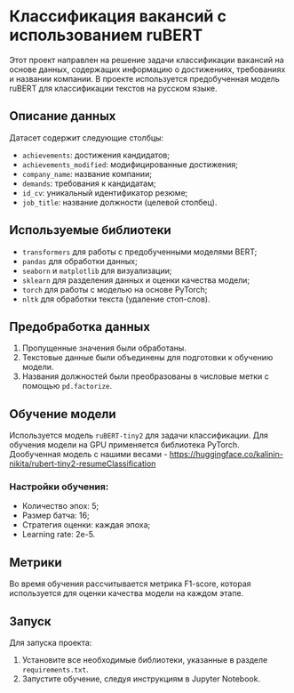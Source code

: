 # Классификация вакансий с использованием ruBERT

Этот проект направлен на решение задачи классификации вакансий на основе данных, содержащих информацию о достижениях, требованиях и названии компании. В проекте используется предобученная модель ruBERT для классификации текстов на русском языке.

## Описание данных

Датасет содержит следующие столбцы:
- `achievements`: достижения кандидатов;
- `achievements_modified`: модифицированные достижения;
- `company_name`: название компании;
- `demands`: требования к кандидатам;
- `id_cv`: уникальный идентификатор резюме;
- `job_title`: название должности (целевой столбец).

## Используемые библиотеки

- `transformers` для работы с предобученными моделями BERT;
- `pandas` для обработки данных;
- `seaborn` и `matplotlib` для визуализации;
- `sklearn` для разделения данных и оценки качества модели;
- `torch` для работы с моделью на основе PyTorch;
- `nltk` для обработки текста (удаление стоп-слов).

## Предобработка данных

1. Пропущенные значения были обработаны.
2. Текстовые данные были объединены для подготовки к обучению модели.
3. Названия должностей были преобразованы в числовые метки с помощью `pd.factorize`.

## Обучение модели

Используется модель `ruBERT-tiny2` для задачи классификации. Для обучения модели на GPU применяется библиотека PyTorch.
Дообученная модель с нашими весами - https://huggingface.co/kalinin-nikita/rubert-tiny2-resumeClassification

### Настройки обучения:
- Количество эпох: 5;
- Размер батча: 16;
- Стратегия оценки: каждая эпоха;
- Learning rate: 2e-5.

## Метрики

Во время обучения рассчитывается метрика F1-score, которая используется для оценки качества модели на каждом этапе.

## Запуск

Для запуска проекта:
1. Установите все необходимые библиотеки, указанные в разделе `requirements.txt`.
2. Запустите обучение, следуя инструкциям в Jupyter Notebook.
